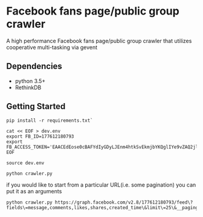 # Facebook fans page/public group crawler

A high performance Facebook fans page/public group crawler that utilizes cooperative multi-tasking via gevent

## Dependencies

* python 3.5+
* RethinkDB

## Getting Started

```
pip install -r requirements.txt`
```

```
cat << EOF > dev.env
export FB_ID=177612180793
export FB_ACCESS_TOKEN='EAACEdEose0cBAFYdIyGDyLJEnm4htkSvEkmjbYKQglIYe9vZAQ2jlLzItEiECPxymQSvG69pUPCAVo20hytwAfnByiGYLpHZAyTFS5JtcI4W47o58c7gV0Cf5LZA4tmeBVVFcZCn3DUFoo1e4fHUGYAiKWBqv2gkEr7M7szVNCXzr5V26VYk'
EOF
```

```
source dev.env
```

```
python crawler.py
```

if you would like to start from a particular URL(i.e. some pagination) you can put it as an arguments

```
python crawler.py https://graph.facebook.com/v2.8/177612180793/feed\?fields\=message,comments,likes,shares,created_time\&limit\=25\&__paging_token\=enc_AdCihd9CZBPMZAVFgjnRHJZBeAZBSbJV8ScKTSkvAjZA13hxAfQjH4DzbrhwV6WeINnW7OAH5mL2pGwvsLELlVU5G1zqzP1xXzXgp9mCkrt4ZAjFXpZCQZDZD\&access_token\=EAACEdEose0cBAFYdIyGDyLJEnm4htkSvEkmjbYKQglIYe9vZAQ2jlLzItEiECPxymQSvG69pUPCAVo20hytwAfnByiGYLpHZAyTFS5JtcI4W47o58c7gV0Cf5LZA4tmeBVVFcZCn3DUFoo1e4fHUGYAiKWBqv2gkEr7M7szVNCXzr5V26VYk\&until\=1430055001
```
